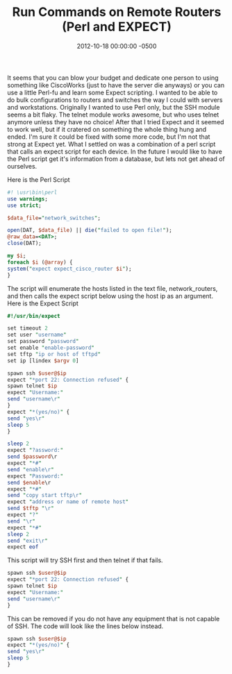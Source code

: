 ﻿---
title:  Run Commands on Remote Routers (Perl and EXPECT)
date:   2012-10-18 00:00:00 -0500
categories: IT
---

It seems that you can blow your budget and dedicate one person to using something like CiscoWorks (just to have the server die anyways) or you can use a little Perl-fu and learn some Expect scripting.
I wanted to be able to do bulk configurations to routers and switches the way I could with servers and workstations. Originally I wanted to use Perl only, but the SSH module seems a bit flaky. The telnet module works awesome, but who uses telnet anymore unless they have no choice! After that I tried Expect and it seemed to work well, but if it cratered on something the whole thing hung and ended. I'm sure it could be fixed with some more code, but I'm not that strong at Expect yet.
What I settled on was a combination of a perl script that calls an expect script for each device. In the future I would like to have the Perl script get it's information from a database, but lets not get ahead of ourselves.

Here is the Perl Script

```perl
#! \usr\bin\perl
use warnings;
use strict;

$data_file="network_switches";

open(DAT, $data_file) || die("failed to open file!");
@raw_data=<DAT>;
close(DAT);

my $i;
foreach $i (@array) {
system("expect expect_cisco_router $i");
}
```

The script will enumerate the hosts listed in the text file, network_routers, and then calls the expect script below using the host ip as an argument.
Here is the Expect Script

```perl
#!/usr/bin/expect

set timeout 2
set user "username"
set password "password"
set enable "enable-password"
set tftp "ip or host of tftpd"
set ip [lindex $argv 0]

spawn ssh $user@$ip
expect "*port 22: Connection refused" {
spawn telnet $ip
expect "Username:"
send "username\r"
}
expect "*(yes/no)" {
send "yes\r"
sleep 5
}

sleep 2
expect "?assword:"
send $password\r
expect "*#"
send "enable\r"
expect "Password:"
send $enable\r
expect "*#"
send "copy start tftp\r"
expect "address or name of remote host"
send $tftp "\r"
expect "?"
send "\r"
expect "*#"
sleep 2
send "exit\r"
expect eof
```

This script will try SSH first and then telnet if that fails.

```perl
spawn ssh $user@$ip
expect "*port 22: Connection refused" {
spawn telnet $ip
expect "Username:"
send "username\r"
}
```

This can be removed if you do not have any equipment that is not capable of SSH. The code will look like the lines below instead.

```perl
spawn ssh $user@$ip
expect "*(yes/no)" {
send "yes\r"
sleep 5
}
```
